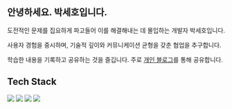 ## 안녕하세요. 박세호입니다.

도전적인 문제를 집요하게 파고들어 이를 해결해내는 데 몰입하는 개발자 박세호입니다.

사용자 경험을 중시하며, 기술적 깊이와 커뮤니케이션 균형을 갖춘 협업을 추구합니다.

학습한 내용을 기록하고 공유하는 것을 즐깁니다. 주로 [개인 블로그](https://velog.io/@sayyyho/posts)를 통해 공유합니다.



## Tech Stack
<div>
  <img src="https://img.shields.io/badge/JAVASCRIPT-F7DF1E??style=flatr&logo=JavaScript&logoColor=black">
  <img src="https://img.shields.io/badge/TYPESCRIPT-3178C6??style=flatr&logo=TypeScript&logoColor=white">
  <img src="https://img.shields.io/badge/REACT-61DAFB??style=flatr&logo=React&logoColor=black">
  <img src="https://img.shields.io/badge/NEXT.JS-000000??style=flat&logo=Next.js&logoColor=white">
 </div>
